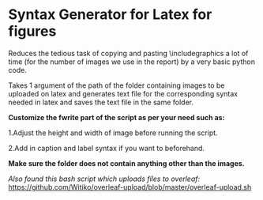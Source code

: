 # Syntax Generator for Latex for figures

Reduces the tedious task of copying and pasting \includegraphics a lot of time (for the number of images we 
use in the report) by a very basic python code.


Takes 1 argument of the path of the folder containing images to be uploaded on latex and generates text file for the 
corresponding syntax needed in latex and saves the text file in the same folder.


**Customize the fwrite part of the script as per your need such as:**

1.Adjust the height and width of image before running the script.

2.Add in caption and label syntax if you want to beforehand.

**Make sure the folder does not contain anything other than the images.**

*Also found this bash script which uploads files to overleaf:*
https://github.com/Witiko/overleaf-upload/blob/master/overleaf-upload.sh
